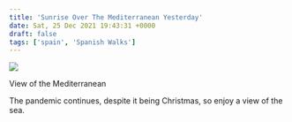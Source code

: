 ```yaml
---
title: 'Sunrise Over The Mediterranean Yesterday'
date: Sat, 25 Dec 2021 19:43:31 +0000
draft: false
tags: ['spain', 'Spanish Walks']
---
```


![](https://www.main-vision.com/richard/blog/wp-content/uploads/2021/12/img_7935-1024x768.jpg)

View of the Mediterranean

The pandemic continues, despite it being Christmas, so enjoy a view of the sea.